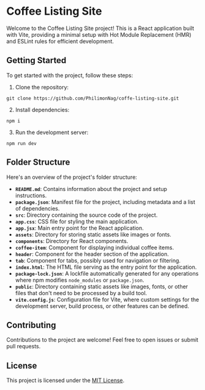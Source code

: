 # Coffee Listing Site

Welcome to the Coffee Listing Site project! This is a React application built with Vite, providing a minimal setup with Hot Module Replacement (HMR) and ESLint rules for efficient development.

## Getting Started

To get started with the project, follow these steps:

1. Clone the repository:
```
git clone https://github.com/PhilimonNag/coffe-listing-site.git
```

2. Install dependencies:

```
npm i
```

3. Run the development server:
```
npm run dev
```


## Folder Structure

Here's an overview of the project's folder structure:

- **`README.md`**: Contains information about the project and setup instructions.
- **`package.json`**: Manifest file for the project, including metadata and a list of dependencies.
- **`src`**: Directory containing the source code of the project.
- **`app.css`**: CSS file for styling the main application.
- **`app.jsx`**: Main entry point for the React application.
- **`assets`**: Directory for storing static assets like images or fonts.
- **`components`**: Directory for React components.
 - **`coffee-item`**: Component for displaying individual coffee items.
 - **`header`**: Component for the header section of the application.
 - **`tab`**: Component for tabs, possibly used for navigation or filtering.
- **`index.html`**: The HTML file serving as the entry point for the application.
- **`package-lock.json`**: A lockfile automatically generated for any operations where npm modifies `node_modules` or `package.json`.
- **`public`**: Directory containing static assets like images, fonts, or other files that don't need to be processed by a build tool.
- **`vite.config.js`**: Configuration file for Vite, where custom settings for the development server, build process, or other features can be defined.

## Contributing

Contributions to the project are welcome! Feel free to open issues or submit pull requests.

## License

This project is licensed under the [MIT License](LICENSE).
